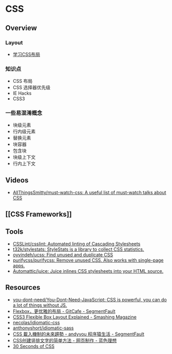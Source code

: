 # CSS

## Overview

### Layout

- [学习CSS布局](http://zh.learnlayout.com/)

### 知识点

- CSS 布局
- CSS 选择器优先级
- IE Hacks
- CSS3

### 一些易混淆概念

- 块级元素
- 行内级元素
- 替换元素
- 块容器
- 包含块
- 块级上下文
- 行内上下文

## Videos

- [AllThingsSmitty/must-watch-css: A useful list of must-watch talks about CSS](https://github.com/AllThingsSmitty/must-watch-css)

## [[CSS Frameworks]]

## Tools

- [CSSLint/csslint: Automated linting of Cascading Stylesheets](https://github.com/CSSLint/csslint)
- [t32k/stylestats: StyleStats is a library to collect CSS statistics.](https://github.com/t32k/stylestats)
- [oyvindeh/ucss: Find unused and duplicate CSS](https://github.com/oyvindeh/ucss)
- [purifycss/purifycss: Remove unused CSS. Also works with single-page apps.](https://github.com/purifycss/purifycss)
- [Automattic/juice: Juice inlines CSS stylesheets into your HTML source.](https://github.com/Automattic/juice)

## Resources

- [you-dont-need/You-Dont-Need-JavaScript: CSS is powerful, you can do a lot of things without JS.](https://github.com/you-dont-need/You-Dont-Need-Javascript)
- [Flexbox，更优雅的布局 - GitCafe - SegmentFault](https://segmentfault.com/a/1190000002490633)
- [CSS3 Flexible Box Layout Explained - Smashing Magazine](https://www.smashingmagazine.com/2011/09/css3-flexible-box-layout-explained/)
- [necolas/idiomatic-css](https://github.com/necolas/idiomatic-css)
- [anthonyshort/idiomatic-sass](https://github.com/anthonyshort/idiomatic-sass)
- [CSS 載入機制的未來趨勢 - andyyou 程序猿生活 - SegmentFault](https://segmentfault.com/a/1190000004454799)
- [CSS创建竖排文字的简单方法 - 网页制作 - 蓝色理想](http://www.blueidea.com/tech/web/2010/8140.asp)
- [30 Seconds of CSS](https://30-seconds.github.io/30-seconds-of-css/)

